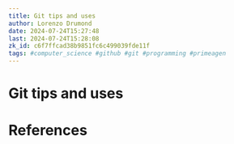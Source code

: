 ```yaml
---
title: Git tips and uses
author: Lorenzo Drumond
date: 2024-07-24T15:27:48
last: 2024-07-24T15:28:08
zk_id: c6f7ffcad38b9851fc6c499039fde11f
tags: #computer_science #github #git #programming #primeagen
---
```



# Git tips and uses

# References
